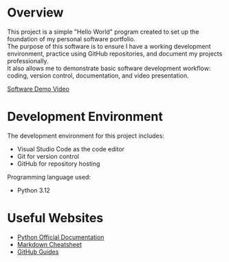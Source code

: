 # Overview

This project is a simple "Hello World" program created to set up the foundation of my personal software portfolio.  
The purpose of this software is to ensure I have a working development environment, practice using GitHub repositories, and document my projects professionally.  
It also allows me to demonstrate basic software development workflow: coding, version control, documentation, and video presentation.  

[Software Demo Video](https://youtu.be/tu-video-aqui)

# Development Environment

The development environment for this project includes:
* Visual Studio Code as the code editor
* Git for version control
* GitHub for repository hosting  

Programming language used:
* Python 3.12  

# Useful Websites

* [Python Official Documentation](https://docs.python.org/3/)  
* [Markdown Cheatsheet](https://www.markdownguide.org/cheat-sheet/)  
* [GitHub Guides](https://guides.github.com/)  
